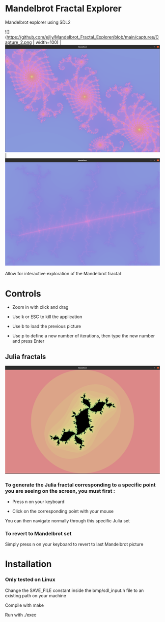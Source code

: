 # Mandelbrot Fractal Explorer

Mandelbrot explorer using SDL2

![](https://github.com/ejlly/Mandelbrot_Fractal_Explorer/blob/main/captures/Capture_2.png | width=100)  | ![](https://github.com/ejlly/Mandelbrot_Fractal_Explorer/blob/main/captures/Capture_3.png) | ![](https://github.com/ejlly/Mandelbrot_Fractal_Explorer/blob/main/captures/Capture_4.png)

Allow for interactive exploration of the Mandelbrot fractal

# Controls

- Zoom in with click and drag

- Use k or ESC to kill the application

- Use b to load the previous picture

- Use p to define a new number of iterations, then type the new number and press Enter

## Julia fractals

![](https://github.com/ejlly/Mandelbrot_Fractal_Explorer/blob/main/captures/Capture_5.png)

### To generate the Julia fractal corresponding to a specific point you are seeing on the screen, you must first :

- Press n on your keyboard

- Click on the corresponding point with your mouse

You can then navigate normally through this specific Julia set

### To revert to Mandelbrot set

Simply press n on your keyboard to revert to last Mandelbrot picture

# Installation

### Only tested on Linux

Change the SAVE_FILE constant inside the bmp/sdl_input.h file to an existing path on your machine

Compile with make

Run with ./exec
